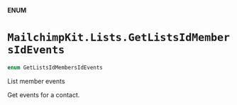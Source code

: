 **ENUM**

# `MailchimpKit.Lists.GetListsIdMembersIdEvents`

```swift
enum GetListsIdMembersIdEvents
```

List member events

Get events for a contact.

